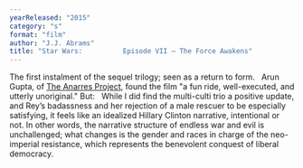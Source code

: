 ```yaml
---
yearReleased: "2015"
category: "s"
format: "film"
author: "J.J. Abrams"
title: "Star Wars: 			Episode VII – The Force Awakens"
---
```

The first instalment of the sequel trilogy; seen as a  return to form.
 
Arun Gupta, of <a href="http://www.anarresproject.org/endless-war-and-neoliberal-resistance-impressions-on-the-force-awakens/"> The Anarres Project</a>, found the film "a fun ride, well-executed, and utterly  unoriginal." But:
 
While I did find the multi-culti trio a positive update,  and Rey’s badassness and her rejection of a male rescuer to be especially  satisfying, it feels like an idealized Hillary Clinton narrative, intentional or  not. In other words, the narrative structure of endless war and evil is  unchallenged; what changes is the gender and races in charge of the neo-imperial  resistance, which represents the benevolent conquest of liberal democracy.